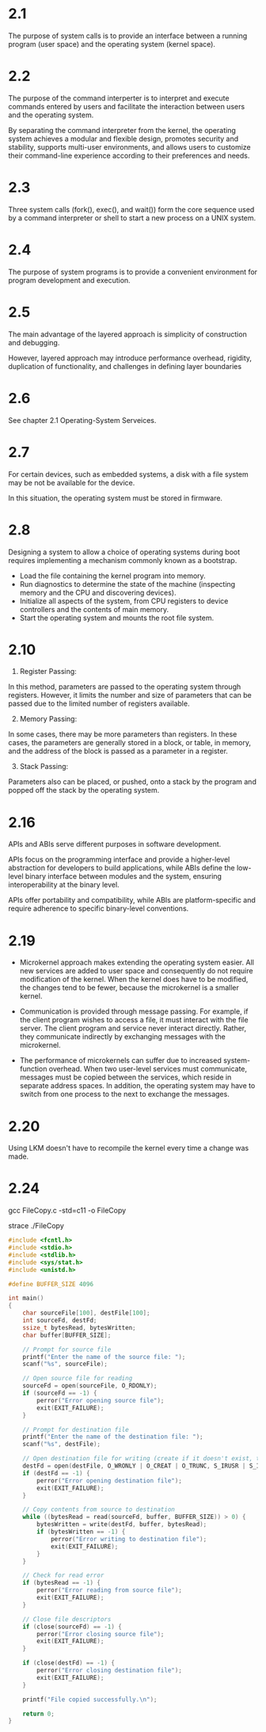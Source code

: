 # 2.1

The purpose of system calls is to provide an interface between a running program (user space) and the operating system (kernel space). 

# 2.2

The purpose of the command interperter is to interpret and execute commands entered by users and facilitate the interaction between users and the operating system.

By separating the command interpreter from the kernel, the operating system achieves a modular and flexible design, promotes security and stability, supports multi-user environments, and allows users to customize their command-line experience according to their preferences and needs.

# 2.3

Three system calls (fork(), exec(), and wait()) form the core sequence used by a command interpreter or shell to start a new process on a UNIX system. 

# 2.4

The purpose of system programs is to provide a convenient environment for program development and execution.

# 2.5

The main advantage of the layered approach is simplicity of construction and debugging. 

However, layered approach may introduce performance overhead, rigidity, duplication of functionality, and challenges in defining layer boundaries

# 2.6

See chapter 2.1 Operating-System Serveices.

# 2.7 

For certain devices, such as embedded systems, a disk with a file system may be not be available for the device. 

In this situation, the operating system must be stored in firmware.

# 2.8

Designing a system to allow a choice of operating systems during boot requires implementing a mechanism commonly known as a bootstrap.

- Load the file containing the kernel program into memory.
- Run diagnostics to determine the state of the machine (inspecting memory and the CPU and discovering devices).
-  Initialize all aspects of the system, from CPU registers to device controllers and the contents of main memory.
- Start the operating system and mounts the root file system.

# 2.10

1. Register Passing:

In this method, parameters are passed to the operating system through registers. However, it limits the number and size of parameters that can be passed due to the limited number of registers available.

2. Memory Passing:

In some cases, there may be more parameters than registers. In these cases, the parameters are generally stored in a block, or table, in memory, and the address of the block is passed as a parameter in a register.

3. Stack Passing:

Parameters also can be placed, or pushed, onto a stack by the program and popped off the stack by the operating system.

# 2.16

APIs and ABIs serve different purposes in software development. 

APIs focus on the programming interface and provide a higher-level abstraction for developers to build applications, while ABIs define the low-level binary interface between modules and the system, ensuring interoperability at the binary level. 

APIs offer portability and compatibility, while ABIs are platform-specific and require adherence to specific binary-level conventions.

# 2.19

- Microkernel approach makes extending the operating system easier. All new services are added to user space and consequently do not require modification of the kernel. When the kernel does have to be modified, the changes tend to be fewer, because the microkernel is a smaller kernel.

- Communication is provided through message passing. For example, if the client program wishes to access a file, it must interact with the file server. The client program and service never interact directly. Rather, they communicate indirectly by exchanging messages with the microkernel.

- The performance of microkernels can suffer due to increased system-function overhead. When two user-level services must communicate, messages must be copied between the services, which reside in separate address spaces. In addition, the operating system may have to switch from one process to the next to exchange the messages.

# 2.20

Using LKM doesn't have to recompile the kernel every time a change was made.

# 2.24 

gcc FileCopy.c -std=c11 -o FileCopy

strace ./FileCopy

```c
#include <fcntl.h>
#include <stdio.h>
#include <stdlib.h>
#include <sys/stat.h>
#include <unistd.h>

#define BUFFER_SIZE 4096

int main()
{
    char sourceFile[100], destFile[100];
    int sourceFd, destFd;
    ssize_t bytesRead, bytesWritten;
    char buffer[BUFFER_SIZE];

    // Prompt for source file
    printf("Enter the name of the source file: ");
    scanf("%s", sourceFile);

    // Open source file for reading
    sourceFd = open(sourceFile, O_RDONLY);
    if (sourceFd == -1) {
        perror("Error opening source file");
        exit(EXIT_FAILURE);
    }

    // Prompt for destination file
    printf("Enter the name of the destination file: ");
    scanf("%s", destFile);

    // Open destination file for writing (create if it doesn't exist, truncate if it does)
    destFd = open(destFile, O_WRONLY | O_CREAT | O_TRUNC, S_IRUSR | S_IWUSR | S_IRGRP | S_IWGRP | S_IROTH);
    if (destFd == -1) {
        perror("Error opening destination file");
        exit(EXIT_FAILURE);
    }

    // Copy contents from source to destination
    while ((bytesRead = read(sourceFd, buffer, BUFFER_SIZE)) > 0) {
        bytesWritten = write(destFd, buffer, bytesRead);
        if (bytesWritten == -1) {
            perror("Error writing to destination file");
            exit(EXIT_FAILURE);
        }
    }

    // Check for read error
    if (bytesRead == -1) {
        perror("Error reading from source file");
        exit(EXIT_FAILURE);
    }

    // Close file descriptors
    if (close(sourceFd) == -1) {
        perror("Error closing source file");
        exit(EXIT_FAILURE);
    }

    if (close(destFd) == -1) {
        perror("Error closing destination file");
        exit(EXIT_FAILURE);
    }

    printf("File copied successfully.\n");

    return 0;
}
```
